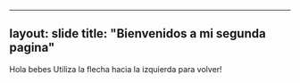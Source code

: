 -----------------
layout: slide
title: "Bienvenidos a mi segunda pagina"
-----------------
Hola bebes
Utiliza la flecha hacia la izquierda para volver!

